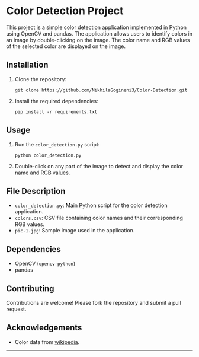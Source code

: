 # Color Detection Project

This project is a simple color detection application implemented in Python using OpenCV and pandas. The application allows users to identify colors in an image by double-clicking on the image. The color name and RGB values of the selected color are displayed on the image.

## Installation

1. Clone the repository:
   ```
   git clone https://github.com/NikhilaGogineni3/Color-Detection.git
   ```

2. Install the required dependencies:
   ```
   pip install -r requirements.txt
   ```

## Usage

1. Run the `color_detection.py` script:
   ```
   python color_detection.py
   ```

2. Double-click on any part of the image to detect and display the color name and RGB values.

## File Description

- `color_detection.py`: Main Python script for the color detection application.
- `colors.csv`: CSV file containing color names and their corresponding RGB values.
- `pic-1.jpg`: Sample image used in the application.

## Dependencies

- OpenCV (`opencv-python`)
- pandas

## Contributing

Contributions are welcome! Please fork the repository and submit a pull request.

## Acknowledgements

- Color data from [wikipedia](https://en.wikipedia.org/wiki/List_of_colors:_A%E2%80%93F).

---
